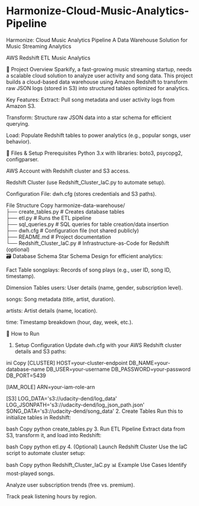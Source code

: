 # Harmonize-Cloud-Music-Analytics-Pipeline
Harmonize: Cloud Music Analytics Pipeline
A Data Warehouse Solution for Music Streaming Analytics

AWS Redshift ETL Music Analytics

🎯 Project Overview
Sparkify, a fast-growing music streaming startup, needs a scalable cloud solution to analyze user activity and song data. This project builds a cloud-based data warehouse using Amazon Redshift to transform raw JSON logs (stored in S3) into structured tables optimized for analytics.

Key Features:
Extract: Pull song metadata and user activity logs from Amazon S3.

Transform: Structure raw JSON data into a star schema for efficient querying.

Load: Populate Redshift tables to power analytics (e.g., popular songs, user behavior).

📂 Files & Setup
Prerequisites
Python 3.x with libraries: boto3, psycopg2, configparser.

AWS Account with Redshift cluster and S3 access.

Redshift Cluster (use Redshift_Cluster_IaC.py to automate setup).

Configuration File: dwh.cfg (stores credentials and S3 paths).

File Structure
Copy
harmonize-data-warehouse/  
├── create_tables.py          # Creates database tables  
├── etl.py                    # Runs the ETL pipeline  
├── sql_queries.py            # SQL queries for table creation/data insertion  
├── dwh.cfg                   # Configuration file (not shared publicly)  
├── README.md                 # Project documentation  
└── Redshift_Cluster_IaC.py   # Infrastructure-as-Code for Redshift (optional)  
🗃️ Database Schema
Star Schema Design for efficient analytics:

Fact Table
songplays: Records of song plays (e.g., user ID, song ID, timestamp).

Dimension Tables
users: User details (name, gender, subscription level).

songs: Song metadata (title, artist, duration).

artists: Artist details (name, location).

time: Timestamp breakdown (hour, day, week, etc.).

🚀 How to Run
1. Setup Configuration
Update dwh.cfg with your AWS Redshift cluster details and S3 paths:

ini
Copy
[CLUSTER]
HOST=your-cluster-endpoint
DB_NAME=your-database-name
DB_USER=your-username
DB_PASSWORD=your-password
DB_PORT=5439

[IAM_ROLE]
ARN=your-iam-role-arn

[S3]
LOG_DATA='s3://udacity-dend/log_data'
LOG_JSONPATH='s3://udacity-dend/log_json_path.json'
SONG_DATA='s3://udacity-dend/song_data'
2. Create Tables
Run this to initialize tables in Redshift:

bash
Copy
python create_tables.py
3. Run ETL Pipeline
Extract data from S3, transform it, and load into Redshift:

bash
Copy
python etl.py
4. (Optional) Launch Redshift Cluster
Use the IaC script to automate cluster setup:

bash
Copy
python Redshift_Cluster_IaC.py
📊 Example Use Cases
Identify most-played songs.

Analyze user subscription trends (free vs. premium).

Track peak listening hours by region.

